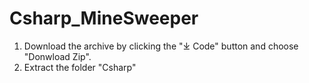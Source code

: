 # Csharp_MineSweeper

1. Download the archive by clicking the "⤓ Code" button and choose "Donwload Zip".
2. Extract the folder "Csharp"
